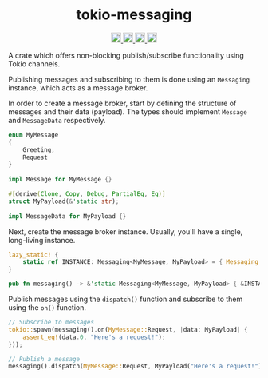 <h1 align="center">tokio-messaging</h1>

<p align="center">
<a href="https://github.com/etienne-k/tokio-messaging">
<img alt="repository" src="https://img.shields.io/badge/repository-tokio--messaging-8da0cb?style=for-the-badge&logo=github" height="20"/>
</a>

<a href="https://github.com/etienne-k/tokio-messaging/actions">
<img alt="build" src="https://img.shields.io/github/workflow/status/etienne-k/tokio-messaging/tokio-messaging?style=for-the-badge&logo=github" height="20"/>
</a>

<a href="https://crates.io/crates/tokio-messaging">
<img alt="crate" src="https://img.shields.io/crates/v/tokio-messaging.svg?style=for-the-badge&color=fc8d62&logo=rust" height="20"/>
</a>

<a href="https://github.com/etienne-k/tokio-messaging/blob/main/LICENSE">
<img alt="license" src="https://img.shields.io/github/license/etienne-k/tokio-messaging?style=for-the-badge&logo=github&color=blue" height="20"/>
</a>
</p>

A crate which offers non-blocking publish/subscribe functionality using Tokio channels.

Publishing messages and subscribing to them is done using an `Messaging` instance,
which acts as a message broker.

In order to create a message broker, start by defining the structure of messages and their data (payload).
The types should implement `Message` and `MessageData` respectively.

```rust
enum MyMessage
{
	Greeting,
	Request
}
 
impl Message for MyMessage {}

#[derive(Clone, Copy, Debug, PartialEq, Eq)]
struct MyPayload(&'static str);
 
impl MessageData for MyPayload {}
```

Next, create the message broker instance. Usually, you'll have a single, long-living instance.
```rust
lazy_static! {
	static ref INSTANCE: Messaging<MyMessage, MyPayload> = { Messaging::new() };
}

pub fn messaging() -> &'static Messaging<MyMessage, MyPayload> { &INSTANCE }
```

Publish messages using the `dispatch()` function and subscribe to them using the `on()` function.
```rust
// Subscribe to messages
tokio::spawn(messaging().on(MyMessage::Request, |data: MyPayload| {
	assert_eq!(data.0, "Here's a request!");
}));

// Publish a message
messaging().dispatch(MyMessage::Request, MyPayload("Here's a request!"));
```
